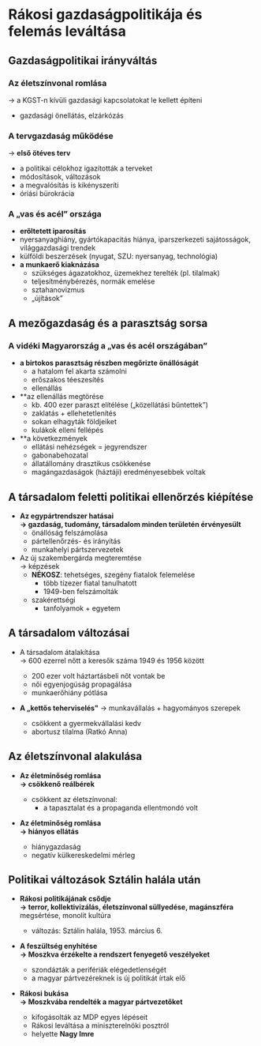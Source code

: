# Rákosi gazdaságpolitikája és felemás leváltása

## Gazdaságpolitikai irányváltás
### Az életszínvonal romlása 
  → a KGST-n kívüli gazdasági kapcsolatokat le kellett építeni  
  - gazdasági önellátás, elzárkózás  

### A tervgazdaság működése  
  → **első ötéves terv**  
  - a politikai célokhoz igazították a terveket  
  - módosítások, változások  
  - a megvalósítás is kikényszeríti  
  - óriási bürokrácia  

### A „vas és acél” országa  
-  **erőltetett iparosítás**
  - nyersanyaghiány, gyártókapacitás hiánya, iparszerkezeti sajátosságok, világgazdasági trendek  
  - külföldi beszerzések (nyugat, SZU: nyersanyag, technológia)  
- **a munkaerő kiaknázása**
  - szükséges ágazatokhoz, üzemekhez terelték (pl. tilalmak)  
  - teljesítménybérezés, normák emelése  
  - sztahanovizmus  
  - „újítások”   
## A mezőgazdaság és a parasztság sorsa
### A vidéki Magyarország a „vas és acél országában”  
- **a birtokos parasztság részben megőrizte önállóságát**
  - a hatalom fel akarta számolni  
  - erőszakos téeszesítés  
  - ellenállás  
- **az ellenállás megtörése  
  - kb. 400 ezer paraszt elítélése („közellátási bűntettek”)  
  - zaklatás + ellehetetlenítés  
  - sokan elhagyták földjeiket  
  - kulákok elleni fellépés  
- **a következmények  
  - ellátási nehézségek = jegyrendszer  
  - gabonabehozatal  
  - állatállomány drasztikus csökkenése  
  - magángazdaságok (háztáji) eredményesebbek voltak  
## A társadalom feletti politikai ellenőrzés kiépítése
- **Az egypártrendszer hatásai  
  → gazdaság, tudomány, társadalom minden területén érvényesült**
  - önállóság felszámolása  
  - pártellenőrzés- és irányítás  
  - munkahelyi pártszervezetek  
- Az új szakembergárda megteremtése  
  → képzések  
  - **NÉKOSZ**: tehetséges, szegény fiatalok felemelése  
    - több tízezer fiatal tanulhatott  
    - 1949-ben felszámolták  
  - szakérettségi  
    - tanfolyamok + egyetem 
## A társadalom változásai
- A társadalom átalakítása  
  → 600 ezerrel nőtt a keresők száma 1949 és 1956 között  
  - 200 ezer volt háztartásbeli nőt vontak be  
  - női egyenjogúság propagálása  
  - munkaerőhiány pótlása  


- **A „kettős teherviselés"** 
  → munkavállalás + hagyományos szerepek  
  - csökkent a gyermekvállalási kedv  
  - abortusz tilalma (Ratkó Anna)  

## Az életszínvonal alakulása
- **Az életminőség romlása  
  → csökkenő reálbérek**  
  - csökkent az életszínvonal:  
    - a tapasztalat és a propaganda ellentmondó volt  

- **Az életminőség romlása  
  → hiányos ellátás**  
  - hiánygazdaság  
  - negatív külkereskedelmi mérleg  

## Politikai változások Sztálin halála után
- **Rákosi politikájának csődje  
  → terror, kollektivizálás, életszínvonal süllyedése, magánszféra** megsértése, monolit kultúra  
  - változás: Sztálin halála, 1953. március 6.  

- **A feszültség enyhítése  
  → Moszkva érzékelte a rendszert fenyegető veszélyeket**  
  - szondázták a perifériák elégedetlenségét  
  - a magyar pártvezéreknek is új politikát írtak elő  

- **Rákosi bukása  
  → Moszkvába rendelték a magyar pártvezetőket**  
  - kifogásolták az MDP egyes lépéseit  
  - Rákosi leváltása a miniszterelnöki posztról  
  - helyette **Nagy Imre**  
